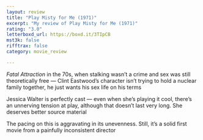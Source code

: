 ```yaml
---
layout: review
title: "Play Misty for Me (1971)"
excerpt: "My review of Play Misty for Me (1971)"
rating: "3.0"
letterboxd_url: https://boxd.it/3TIpCB
mst3k: false
rifftrax: false
category: movie_review

---
```


<i>Fatal Attraction</i> in the 70s, when stalking wasn’t a crime and sex was still theoretically free — Clint Eastwood’s character isn’t trying to hold a nuclear family together, he just wants his sex life on his terms

Jessica Walter is perfectly cast — even when she’s playing it cool, there’s an unnerving tension at play, although that doesn’t last very long. She deserves better source material

The pacing on this is aggravating in its unevenness. Still, it’s a solid first movie from a painfully inconsistent director